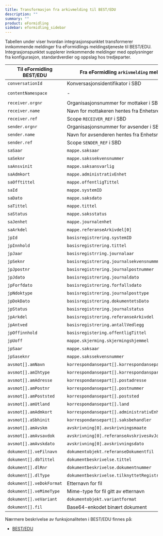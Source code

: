 ```yaml
---
title: Transformasjon fra arkivmelding til BEST/EDU
description: ""
summary: ""
product: eFormidling
sidebar: eformidling_sidebar
---
```


Tabellen under viser hvordan integrasjonspunktet transformerer innkommende meldinger fra eFormidlings meldingstjeneste
til BEST/EDU. Integrasjonspunktet supplerer innkommende meldinger med opplysninger fra konfigurasjon, standardverdier og
oppslag hos tredjeparter.

| Til eFormidling BEST/EDU | Fra eFormidling `arkivmelding` melding           | Fra konfigurasjon | Fra standardverdi |
| ------------------------ | ------------------------------------------------ | ----------------- | ----------------- |
| `conversationId`         | Konversasjonsidentifikator i SBD                 | -                 | - |
| `contentNamespace`       | -                                                | -                 | `http://www.arkivverket.no/Noark4-1-WS-WD/types` |
| `receiver.orgnr`         | Organisasjonsnummer for mottaker i SBD           | -                 | - |
| `receiver.name`          | Navn for mottakeren hentes fra Enhetsregisteret  | -                 | - |
| `receiver.ref`           | Scope `RECEIVER_REF` i SBD                       | -                 | - |
| `sender.orgnr`           | Organisasjonsnummer for avsender i SBD           | -                 | - |
| `sender.name`            | Navn for avsenderen hentes fra Enhetsregisteret  | -                 | - |
| `sender.ref`             | Scope `SENDER_REF` i SBD                         | -                 | - |
| `saSaar`                 | `mappe.saksaar`                                  | -                 | - |
| `saSeknr`                | `mappe.sakssekvensnummer`                        | -                 | - |
| `saAnsvinit`             | `mappe.saksansvarlig`                            | -                 | - |
| `saAdmkort`              | `mappe.administrativEnhet`                       | -                 | - |
| `saOfftittel`            | `mappe.offentligTittel`                          | -                 | - |
| `saId`                   | `mappe.systemID`                                 | -                 | - |
| `saDato`                 | `mappe.saksdato`                                 | -                 | - |
| `saTittel`               | `mappe.tittel`                                   | -                 | - |
| `saStatus`               | `mappe.saksstatus`                               | -                 | Under behandling (`B`) |
| `saJenhet`               | `mappe.journalenhet`                             | -                 | - |
| `saArkdel`               | `mappe.referanseArkivdel[0]`                     | -                 | - |
| `jpId`                   | `basisregistrering.systemID`                     | -                 | - |
| `jpInnhold`              | `basisregistrering.tittel`                       | -                 | - |
| `jpJaar`                 | `basisregistrring.journalaar`                    | -                 | - |
| `jpSeknr`                | `basisregistrering.journalsekvensnummmer`        | -                 | - |
| `jpJpostnr`              | `basisregistrering.journalpostnummer`            | -                 | - |
| `jpJdato`                | `basisregistrering.journaldato`                  | -                 | - |
| `jpForfdato`             | `basisregistrering.forfallsdato`                 | -                 | - |
| `jpNdoktype`             | `basisregistrering.journalposttype`              | -                 | Inngående dokument (`I`) |
| `jpDokDato`              | `basisregistrering.dokumentetsDato`              | -                 | - |
| `jpStatus`               | `basisregistrering.journalstatus`                | -                 | Ferdigstilt fra saksbehandler (`R`) |
| `jpArkdel`               | `basisregistrering.referanseArkivdel`            | -                 | - |
| `jpAntved`               | `basisregistrering.antallVedlegg`                | -                 | - |
| `jpOffinnhold`           | `basisregistering.offentligTittel`               | -                 | - |
| `jpUoff`                 | `mappe.skjerming.skjermingshjemmel`              | -                 | - |
| `jpSaar`                 | `mappe.saksaar`                                  | -                 | - |
| `jpSaseknr`              | `mappe.sakssekvensnummer`                        | -                 | - |
| `avsmot[].amNavn`        | `korrespondansepart[].korrespondansepartNavn`    | -                 | - |
| `avsmot[].amIhtype`      | `korrespondansepart[].korrespondansparttype`     | -                 | - |
| `avsmot[].amAdresse`     | `korrespondansepart[].postadresse`               | -                 | - |
| `avsmot[].amPostnr`      | `korrespondansepart[].postnummer`                | -                 | - |
| `avsmot[].amPoststed`    | `korrespondansepart[].poststed`                  | -                 | - |
| `avsmot[].amUtland`      | `korrespondansepart[].land`                      | -                 | - |
| `avsmot[].amAdmkort`     | `korrespondansepart[].administrativEnhet`        | -                 | - |
| `avsmot[].aSbhinit`      | `korrespondansepart[].saksbehandler`             | -                 | - |
| `avsmot[].amAvskm`       | `avskrivning[0].avskrivningsmaate`               | -                 | - |
| `avsmot[].amAvsavdok`    | `avskrivning[0].referanseAvskrivesAvJournalpost` | -                 | - |
| `avsmot[].amAvskdato`    | `avskrivning[0].avskrivningsdato`                | -                 | - |
| `dokument[].veFilnavn`   | `dokumentobjekt.referanseDokumentfil`            | -                 | - | 
| `dokument[].dbTittel`    | `dokumentbeskrivelse.tittel`                     | -                 | - |
| `dokument[].dlRnr`       | `dokumentbeskrivelse.dokumentnummer`             | -                 | - |
| `dokument[].dlType`      | `dokumentbeskrivelse.tilknyttetRegistreringSom`  | -                 | - |
| `dokument[].veDokFormat` | Etternavn for fil                                | -                 | `pdf` |
| `dokument[].veMimeType`  | Mime-type for fil gitt av etternavn              | -                 | - | 
| `dokument[].veVariant`   | `dokumentobjekt.variantformat`                   | -                 | Produksjonsformat (`P`) |
| `dokument[].fil`         | Base64-enkodet binært dokument                   | -                 | - |

Nærmere beskrivelse av funksjonaliteten i BEST/EDU finnes på:
- [BEST/EDU](../integrasjonspunkt_bestedu_api)
